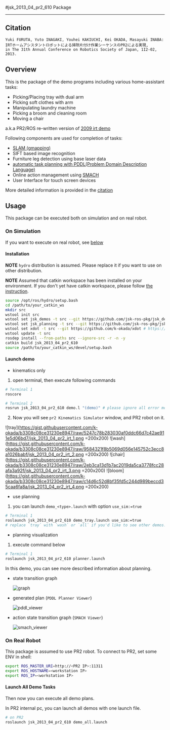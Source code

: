 #jsk_2013_04_pr2_610 Package

- - -

## Citation

```
Yuki FURUTA, Yuto INAGAKI, Youhei KAKIUCHI, Kei OKADA, Masayuki INABA:
IRTホームアシスタントロボットによる掃除片付け作業シーケンスのPR2による実現,
in The 31th Annual Conference on Robotics Society of Japan, 1I2-02, 2013.
```

## Overview

This is the package of the demo programs including various home-assistant tasks:

 - Picking/Placing tray with dual arm
 - Picking soft clothes with arm
 - Manipulating laundry machine
 - Picking a broom and cleaning room
 - Moving a chair

a.k.a PR2/ROS re-written version of [2009 irt demo](https://www.youtube.com/watch?v=ToL3egTOahg)

Following components are used for completion of tasks:

 - [SLAM (gmapping)](http://wiki.ros.org/gmapping)
 - SIFT based image recognition
 - Furniture leg detection using base laser data
 - [automatic task planning with PDDL(Problem Domain Description Language)](https://github.com/jsk-ros-pkg/jsk_planning/tree/master/task_compiler)
 - Online action management using [SMACH](http://wiki.ros.org/smach)
 - User Interface for touch screen devices

More detailed information is provided in the [citation](#citation)

## Usage

This package can be executed both on simulation and on real robot.

### On Simulation

If you want to execute on real robot, see [below](#On-Real-Robot)

#### Installation

**NOTE** `hydro` distribution is assumed. Please replace it if you want to use on other distribution.

**NOTE** Assumed that catkin workspace has been installed on your environment. If you don't yet have catkin workspace, please follow [the instruction](http://wiki.ros.org/catkin/Tutorials/create_a_workspace).

```bash
source /opt/ros/hydro/setup.bash
cd /path/to/your_catkin_ws
mkdir src
wstool init src
wstool set jsk_demos -t src --git https://github.com/jsk-ros-pkg/jsk_demos
wstool set jsk_planning -t src --git https://github.com/jsk-ros-pkg/jsk_planning
wstool set xdot -t src --git https://github.com/k-okada/xdot # https://github.com/jbohren/xdot/pull/12
wstool update -t src
rosdep install --from-paths src --ignore-src -r -n -y
catkin build jsk_2013_04_pr2_610
source /path/to/your_catkin_ws/devel/setup.bash
```

#### Launch demo

- kinematics only

1. open terminal, then execute following commands

  ```bash
# Terminal 1
roscore
```

  ```bash
# Terminal 2
rosrun jsk_2013_04_pr2_610 demo.l "(demo)" # please ignore all error message
```

2. Now you will see `pr2 Kinematics Simulator` window, and PR2 robot on it.

  ![tray](https://gist.githubusercontent.com/k-okada/b3308c08ce31230e8947/raw/5247c78b283030af0ddc66d7c42ae911e5d06bd7/jsk_2013_04_pr2_irt_1.png =200x200)
  ![wash](https://gist.githubusercontent.com/k-okada/b3308c08ce31230e8947/raw/9584321f8b5069d056e145752c3ecc8a1026babf/jsk_2013_04_pr2_irt_2.png =200x200)
  ![chair](https://gist.githubusercontent.com/k-okada/b3308c08ce31230e8947/raw/2eb3ca13d1b7ac2019da5ca3778fcc28afa3a92f/jsk_2013_04_pr2_irt_3.png =200x200)
  ![bloom](https://gist.githubusercontent.com/k-okada/b3308c08ce31230e8947/raw/c14d6c52d8bf35fd5c244d989beccd35caa6fa8a/jsk_2013_04_pr2_irt_4.png =200x200)

- use planning

1. you can launch `demo_<type>.launch` with option `use_sim:=true`

  ```bash
# Terminal 1
roslaunch jsk_2013_04_pr2_610 demo_tray.launch use_sim:=true
# replace `tray` with `wash` or `all` if you'd like to see other demos.
```

- planning visualization

1. execute command below

  ```bash
# Terminal 1
roslaunch jsk_2013_04_pr2_610 planner.launch
```

In this demo, you can see more described information about planning.

  - state transition graph

    ![graph](https://gist.githubusercontent.com/furushchev/ea64ba5949b0f41b7400/raw/abdba86ac3b56ffc0b6204b65408a02ca8a616dd/pddl_graph.png)
  - generated plan (`PDDL Planner Viewer`)

    ![pddl_viewer](https://gist.githubusercontent.com/furushchev/ea64ba5949b0f41b7400/raw/abdba86ac3b56ffc0b6204b65408a02ca8a616dd/pddl_viewer.png)
  - action state transition graph (`SMACH Viewer`)

    ![smach_viewer](https://gist.githubusercontent.com/furushchev/ea64ba5949b0f41b7400/raw/abdba86ac3b56ffc0b6204b65408a02ca8a616dd/smach.png)

### On Real Robot

This package is assumed to use PR2 robot.
To connect to PR2, set some ENV in shell:

```bash
export ROS_MASTER_URI=http://<PR2 IP>:11311
export ROS_HOSTNAME=<workstation IP>
export ROS_IP=<workstation IP>
```

#### Launch All Demo Tasks

Then now you can execute all demo plans.

In PR2 internal pc, you can launch all demos with one launch file.

  ```bash
# on PR2
roslaunch jsk_2013_04_pr2_610 demo_all.launch
```
